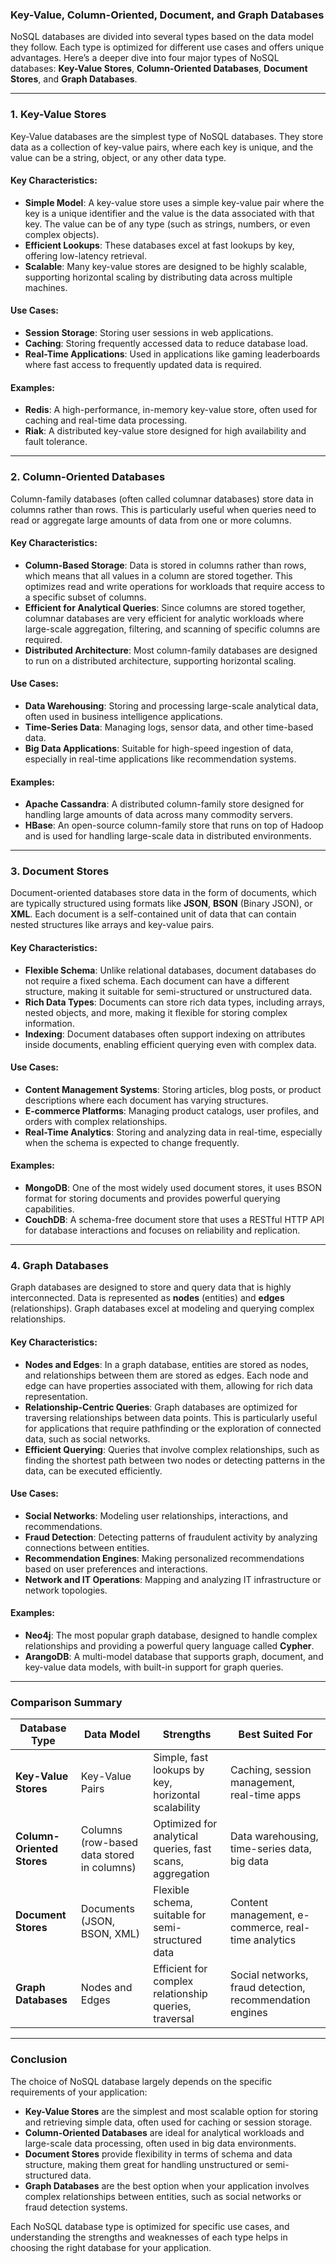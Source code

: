 ### **Key-Value, Column-Oriented, Document, and Graph Databases**

NoSQL databases are divided into several types based on the data model they follow. Each type is optimized for different use cases and offers unique advantages. Here’s a deeper dive into four major types of NoSQL databases: **Key-Value Stores**, **Column-Oriented Databases**, **Document Stores**, and **Graph Databases**.

---

### **1. Key-Value Stores**
Key-Value databases are the simplest type of NoSQL databases. They store data as a collection of key-value pairs, where each key is unique, and the value can be a string, object, or any other data type. 

#### **Key Characteristics**:
- **Simple Model**: A key-value store uses a simple key-value pair where the key is a unique identifier and the value is the data associated with that key. The value can be of any type (such as strings, numbers, or even complex objects).
- **Efficient Lookups**: These databases excel at fast lookups by key, offering low-latency retrieval.
- **Scalable**: Many key-value stores are designed to be highly scalable, supporting horizontal scaling by distributing data across multiple machines.

#### **Use Cases**:
- **Session Storage**: Storing user sessions in web applications.
- **Caching**: Storing frequently accessed data to reduce database load.
- **Real-Time Applications**: Used in applications like gaming leaderboards where fast access to frequently updated data is required.

#### **Examples**:
- **Redis**: A high-performance, in-memory key-value store, often used for caching and real-time data processing.
- **Riak**: A distributed key-value store designed for high availability and fault tolerance.
  
---

### **2. Column-Oriented Databases**
Column-family databases (often called columnar databases) store data in columns rather than rows. This is particularly useful when queries need to read or aggregate large amounts of data from one or more columns.

#### **Key Characteristics**:
- **Column-Based Storage**: Data is stored in columns rather than rows, which means that all values in a column are stored together. This optimizes read and write operations for workloads that require access to a specific subset of columns.
- **Efficient for Analytical Queries**: Since columns are stored together, columnar databases are very efficient for analytic workloads where large-scale aggregation, filtering, and scanning of specific columns are required.
- **Distributed Architecture**: Most column-family databases are designed to run on a distributed architecture, supporting horizontal scaling.

#### **Use Cases**:
- **Data Warehousing**: Storing and processing large-scale analytical data, often used in business intelligence applications.
- **Time-Series Data**: Managing logs, sensor data, and other time-based data.
- **Big Data Applications**: Suitable for high-speed ingestion of data, especially in real-time applications like recommendation systems.

#### **Examples**:
- **Apache Cassandra**: A distributed column-family store designed for handling large amounts of data across many commodity servers.
- **HBase**: An open-source column-family store that runs on top of Hadoop and is used for handling large-scale data in distributed environments.

---

### **3. Document Stores**
Document-oriented databases store data in the form of documents, which are typically structured using formats like **JSON**, **BSON** (Binary JSON), or **XML**. Each document is a self-contained unit of data that can contain nested structures like arrays and key-value pairs.

#### **Key Characteristics**:
- **Flexible Schema**: Unlike relational databases, document databases do not require a fixed schema. Each document can have a different structure, making it suitable for semi-structured or unstructured data.
- **Rich Data Types**: Documents can store rich data types, including arrays, nested objects, and more, making it flexible for storing complex information.
- **Indexing**: Document databases often support indexing on attributes inside documents, enabling efficient querying even with complex data.

#### **Use Cases**:
- **Content Management Systems**: Storing articles, blog posts, or product descriptions where each document has varying structures.
- **E-commerce Platforms**: Managing product catalogs, user profiles, and orders with complex relationships.
- **Real-Time Analytics**: Storing and analyzing data in real-time, especially when the schema is expected to change frequently.

#### **Examples**:
- **MongoDB**: One of the most widely used document stores, it uses BSON format for storing documents and provides powerful querying capabilities.
- **CouchDB**: A schema-free document store that uses a RESTful HTTP API for database interactions and focuses on reliability and replication.

---

### **4. Graph Databases**
Graph databases are designed to store and query data that is highly interconnected. Data is represented as **nodes** (entities) and **edges** (relationships). Graph databases excel at modeling and querying complex relationships.

#### **Key Characteristics**:
- **Nodes and Edges**: In a graph database, entities are stored as nodes, and relationships between them are stored as edges. Each node and edge can have properties associated with them, allowing for rich data representation.
- **Relationship-Centric Queries**: Graph databases are optimized for traversing relationships between data points. This is particularly useful for applications that require pathfinding or the exploration of connected data, such as social networks.
- **Efficient Querying**: Queries that involve complex relationships, such as finding the shortest path between two nodes or detecting patterns in the data, can be executed efficiently.

#### **Use Cases**:
- **Social Networks**: Modeling user relationships, interactions, and recommendations.
- **Fraud Detection**: Detecting patterns of fraudulent activity by analyzing connections between entities.
- **Recommendation Engines**: Making personalized recommendations based on user preferences and interactions.
- **Network and IT Operations**: Mapping and analyzing IT infrastructure or network topologies.

#### **Examples**:
- **Neo4j**: The most popular graph database, designed to handle complex relationships and providing a powerful query language called **Cypher**.
- **ArangoDB**: A multi-model database that supports graph, document, and key-value data models, with built-in support for graph queries.
  
---

### **Comparison Summary**
| **Database Type**        | **Data Model**                    | **Strengths**                                       | **Best Suited For**                            |
|--------------------------|------------------------------------|----------------------------------------------------|------------------------------------------------|
| **Key-Value Stores**      | Key-Value Pairs                   | Simple, fast lookups by key, horizontal scalability | Caching, session management, real-time apps    |
| **Column-Oriented Stores**| Columns (row-based data stored in columns) | Optimized for analytical queries, fast scans, aggregation | Data warehousing, time-series data, big data   |
| **Document Stores**       | Documents (JSON, BSON, XML)       | Flexible schema, suitable for semi-structured data | Content management, e-commerce, real-time analytics |
| **Graph Databases**       | Nodes and Edges                   | Efficient for complex relationship queries, traversal | Social networks, fraud detection, recommendation engines |

---

### **Conclusion**
The choice of NoSQL database largely depends on the specific requirements of your application:

- **Key-Value Stores** are the simplest and most scalable option for storing and retrieving simple data, often used for caching or session storage.
- **Column-Oriented Databases** are ideal for analytical workloads and large-scale data processing, often used in big data environments.
- **Document Stores** provide flexibility in terms of schema and data structure, making them great for handling unstructured or semi-structured data.
- **Graph Databases** are the best option when your application involves complex relationships between entities, such as social networks or fraud detection systems.

Each NoSQL database type is optimized for specific use cases, and understanding the strengths and weaknesses of each type helps in choosing the right database for your application.
